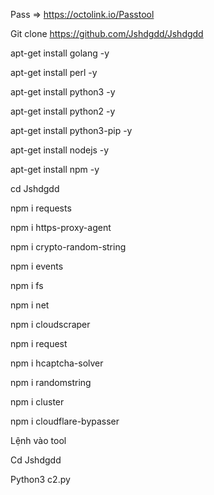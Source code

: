 Pass => https://octolink.io/Passtool 

Git clone https://github.com/Jshdgdd/Jshdgdd

apt-get install golang -y

apt-get install perl -y

apt-get install python3 -y

apt-get install python2 -y

apt-get install python3-pip -y

apt-get install nodejs -y

apt-get install npm -y

cd Jshdgdd 

npm i requests

npm i https-proxy-agent

npm i crypto-random-string

npm i events

npm i fs

npm i net

npm i cloudscraper

npm i request

npm i hcaptcha-solver

npm i randomstring

npm i cluster

npm i cloudflare-bypasser

Lệnh vào tool 

Cd Jshdgdd

Python3 c2.py


